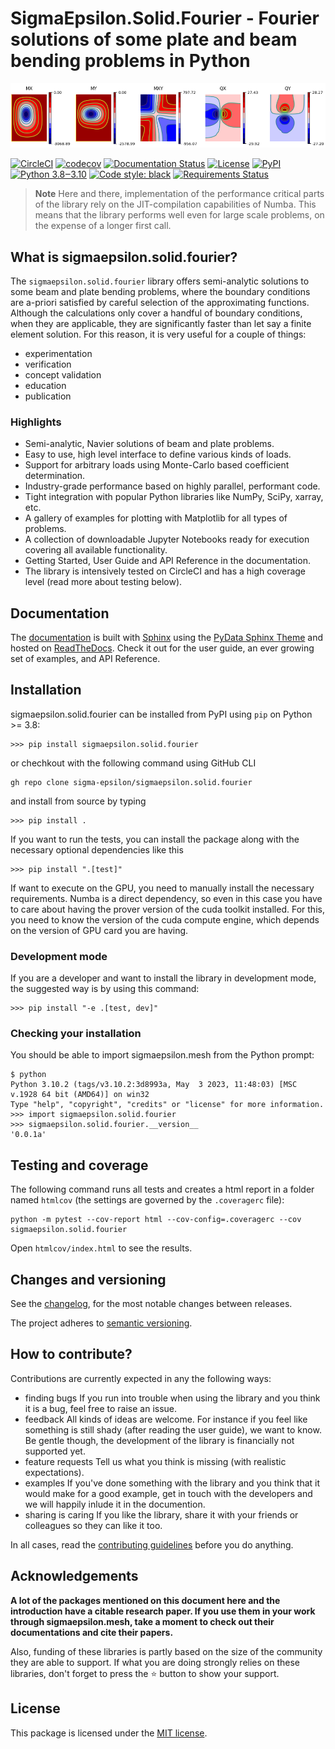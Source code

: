 # **SigmaEpsilon.Solid.Fourier** - Fourier solutions of some plate and beam bending problems in Python

![ ](logo.png)

[![CircleCI](https://dl.circleci.com/status-badge/img/gh/sigma-epsilon/sigmaepsilon.solid.fourier/tree/main.svg?style=shield)](https://dl.circleci.com/status-badge/redirect/gh/sigma-epsilon/sigmaepsilon.solid.fourier/tree/main)
[![codecov](https://codecov.io/gh/sigma-epsilon/sigmaepsilon.solid.fourier/graph/badge.svg?token=7JKJ3HHSX3)](https://codecov.io/gh/sigma-epsilon/sigmaepsilon.solid.fourier)
[![Documentation Status](https://readthedocs.org/projects/sigmaepsilonsolidfourier/badge/?version=latest)](https://sigmaepsilonsolidfourier.readthedocs.io/en/latest/?badge=latest)
[![License](https://img.shields.io/badge/License-MIT-yellow.svg)](https://opensource.org/licenses/MIT)
[![PyPI](https://badge.fury.io/py/sigmaepsilon.solid.fourier.svg)](https://pypi.org/project/sigmaepsilon.solid.fourier)
[![Python 3.8‒3.10](https://img.shields.io/badge/python-3.7%E2%80%923.10-blue)](https://www.python.org)
[![Code style: black](https://img.shields.io/badge/code%20style-black-000000.svg)](https://github.com/psf/black)
[![Requirements Status](https://dependency-dash.repo-helper.uk/github/sigma-epsilon/sigmaepsilon.solid.fourier/badge.svg)](https://dependency-dash.repo-helper.uk/github/sigma-epsilon/sigmaepsilon.solid.fourier)

> **Note**
> Here and there, implementation of the performance critical parts of the library rely on the JIT-compilation capabilities of Numba. This means that the library performs well even for large scale problems, on the expense of a longer first call.

## What is sigmaepsilon.solid.fourier?

The `sigmaepsilon.solid.fourier` library offers semi-analytic solutions to some beam and plate bending problems, where the boundary conditions are a-priori satisfied by careful selection of the approximating functions. Although the calculations only cover a handful of boundary conditions, when they are applicable, they are significantly faster than let say a finite element solution. For this reason, it is very useful for a couple of things:

* experimentation
* verification
* concept validation
* education
* publication

### Highlights

* Semi-analytic, Navier solutions of beam and plate problems.
* Easy to use, high level interface to define various kinds of loads.
* Support for arbitrary loads using Monte-Carlo based coefficient determination.
* Industry-grade performance based on highly parallel, performant code.
* Tight integration with popular Python libraries like NumPy, SciPy, xarray, etc.
* A gallery of examples for plotting with Matplotlib for all types of problems.
* A collection of downloadable Jupyter Notebooks ready for execution covering all available functionality.
* Getting Started, User Guide and API Reference in the documentation.
* The library is intensively tested on CircleCI and has a high coverage level (read more about testing below).

## Documentation

The [documentation](https://sigmaepsilonsolidfourier.readthedocs.io/en/latest/) is built with [Sphinx](https://www.sphinx-doc.org/en/master/) using the [PyData Sphinx Theme](https://pydata-sphinx-theme.readthedocs.io/en/stable/index.html) and hosted on [ReadTheDocs](https://readthedocs.org/). Check it out for the user guide, an ever growing set of examples, and API Reference.

## Installation

sigmaepsilon.solid.fourier can be installed from PyPI using `pip` on Python >= 3.8:

```console
>>> pip install sigmaepsilon.solid.fourier
```

or chechkout with the following command using GitHub CLI

```console
gh repo clone sigma-epsilon/sigmaepsilon.solid.fourier
```

and install from source by typing

```console
>>> pip install .
```

If you want to run the tests, you can install the package along with the necessary optional dependencies like this

```console
>>> pip install ".[test]"
```

If want to execute on the GPU, you need to manually install the necessary requirements. Numba is a direct dependency, so even in this case you have to care about having the prover version of the cuda toolkit installed. For this, you need to know the version of the cuda compute engine, which depends on the version of GPU card you are having.

### Development mode

If you are a developer and want to install the library in development mode, the suggested way is by using this command:

```console
>>> pip install "-e .[test, dev]"
```

### Checking your installation

You should be able to import sigmaepsilon.mesh from the Python prompt:

```console
$ python
Python 3.10.2 (tags/v3.10.2:3d8993a, May  3 2023, 11:48:03) [MSC v.1928 64 bit (AMD64)] on win32
Type "help", "copyright", "credits" or "license" for more information.
>>> import sigmaepsilon.solid.fourier
>>> sigmaepsilon.solid.fourier.__version__
'0.0.1a'
```

## Testing and coverage

The following command runs all tests and creates a html report in a folder named `htmlcov` (the settings are governed by the `.coveragerc` file):

```console
python -m pytest --cov-report html --cov-config=.coveragerc --cov sigmaepsilon.solid.fourier
```

Open `htmlcov/index.html` to see the results.

## Changes and versioning

See the [changelog](CHANGELOG.md), for the most notable changes between releases.

The project adheres to [semantic versioning](https://semver.org/).

## How to contribute?

Contributions are currently expected in any the following ways:

* finding bugs
  If you run into trouble when using the library and you think it is a bug, feel free to raise an issue.
* feedback
  All kinds of ideas are welcome. For instance if you feel like something is still shady (after reading the user guide), we want to know. Be gentle though, the development of the library is financially not supported yet.
* feature requests
  Tell us what you think is missing (with realistic expectations).
* examples
  If you've done something with the library and you think that it would make for a good example, get in touch with the developers and we will happily inlude it in the documention.
* sharing is caring
  If you like the library, share it with your friends or colleagues so they can like it too.

In all cases, read the [contributing guidelines](CONTRIBUTING.md) before you do anything.

## Acknowledgements

**A lot of the packages mentioned on this document here and the introduction have a citable research paper. If you use them in your work through sigmaepsilon.mesh, take a moment to check out their documentations and cite their papers.**

Also, funding of these libraries is partly based on the size of the community they are able to support. If what you are doing strongly relies on these libraries, don't forget to press the :star: button to show your support.

## License

This package is licensed under the [MIT license](LICENSE.txt).
